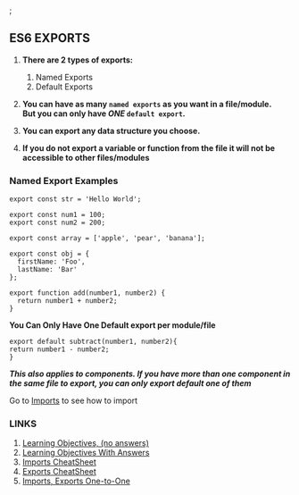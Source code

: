 ;

ES6 EXPORTS
-----------

1.  **There are 2 types of exports:**
    1.  Named Exports
    2.  Default Exports
2.  **You can have as many `named exports` as you want in a file/module.  
    But you can only have *ONE* `default export`.**

3.  **You can export any data structure you choose.**

4.  **If you do not export a variable or function from the file it will not be accessible to other files/modules**

### Named Export Examples

    export const str = 'Hello World';

    export const num1 = 100;
    export const num2 = 200;

    export const array = ['apple', 'pear', 'banana'];

    export const obj = {
      firstName: 'Foo',
      lastName: 'Bar'
    };

    export function add(number1, number2) {
      return number1 + number2;
    }

**You Can Only Have One Default export per module/file**

    export default subtract(number1, number2){
    return number1 - number2;
    }

***This also applies to components. If you have more than one component in the same file to export, you can only export default one of them***

Go to [Imports](./imports.md) to see how to import

### LINKS

1.  [Learning Objectives, (no answers)](./learning-objectives-empty.md)
2.  [Learning Objectives With Answers](./learning-objectives-filled.md)
3.  [Imports CheatSheet](./imports-cheatsheet.md)
4.  [Exports CheatSheet](./exports-cheatsheet.md)
5.  [Imports, Exports One-to-One](./import-export-glance.md)
